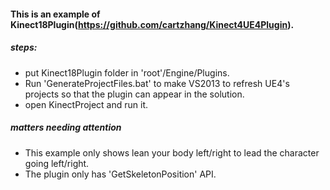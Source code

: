 #### This is an example of Kinect18Plugin(https://github.com/cartzhang/Kinect4UE4Plugin).

##### steps:
* put Kinect18Plugin folder in 'root'/Engine/Plugins.
* Run 'GenerateProjectFiles.bat' to make VS2013  to refresh UE4's projects so that the plugin can appear in the solution.
* open KinectProject and run it.

##### matters needing attention
* This example only shows lean your body left/right to lead the character going left/right.
* The plugin only has 'GetSkeletonPosition' API.
